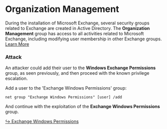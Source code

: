 # Organization Management

During the installation of Microsoft Exchange, several security groups related to Exchange are created in Active Directory. The **Organization Management** group has access to all activities related to Microsoft Exchange, including modifying user membership in other Exchange groups. [Learn More](https://learn.microsoft.com/en-us/exchange/organization-management-exchange-2013-help)

### Attack

An attacker could add their user to the **Windows Exchange Permissions** group, as seen previously, and then proceed with the known privilege escalation.

Add a user to the 'Exchange Windows Permissions' group:

```batch
net group "Exchange Windows Permissions" [user] /add
```

And continue with the exploitation of the **Exchange Windows Permissions** group.

[↪ Exchange Windows Permissions](https://daniel10barredo.github.io/PrivEscAssist_Windows/#groups/ExchangeWindowsPermissions)
